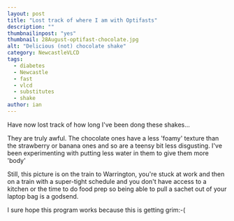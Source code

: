 ```yaml
---
layout: post
title: "Lost track of where I am with Optifasts"
description: ""
thumbnailinpost: "yes"
thumbnail: 28August-optifast-chocolate.jpg
alt: "Delicious (not) chocolate shake"
category: NewcastleVLCD
tags:
  - diabetes
  - Newcastle
  - fast
  - vlcd
  - substitutes
  - shake
author: ian
---
```


Have now lost track of how long I've been dong these shakes...

They are truly awful. The chocolate ones have a less 'foamy' texture than the strawberry or banana ones and so are a teensy bit less disgusting. I've been experimenting with putting less water in them to give them more 'body'

Still, this picture is on the train to Warrington, you're stuck at work and then on a train with a super-tight schedule and you don't have access to a kitchen or the time to do food prep so being able to pull a sachet out of your laptop bag is a godsend.

I sure hope this program works because this is getting grim:-(

